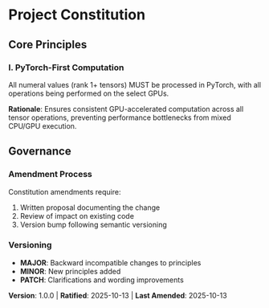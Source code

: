 <!--
Sync Impact Report
==================
Version change: [none] → 1.0.0
Modified principles: N/A (initial constitution)
Added sections: Core Principles (1 principle), Governance
Templates status:
  - ✅ plan-template.md: Constitution Check section ready
  - ✅ spec-template.md: Compatible with principle structure
  - ✅ tasks-template.md: Ready for principle-driven tasks
Follow-up TODOs: Additional principles to be added as needed
-->

# Project Constitution

## Core Principles

### I. PyTorch-First Computation

All numeral values (rank 1+ tensors) MUST be processed in PyTorch, with all operations being performed on the select GPUs.

**Rationale**: Ensures consistent GPU-accelerated computation across all tensor operations, preventing performance bottlenecks from mixed CPU/GPU execution.

## Governance

### Amendment Process
Constitution amendments require:
1. Written proposal documenting the change
2. Review of impact on existing code
3. Version bump following semantic versioning

### Versioning
- **MAJOR**: Backward incompatible changes to principles
- **MINOR**: New principles added
- **PATCH**: Clarifications and wording improvements

**Version**: 1.0.0 | **Ratified**: 2025-10-13 | **Last Amended**: 2025-10-13
